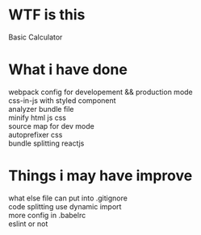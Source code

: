 # WTF is this

Basic Calculator

# What i have done

webpack config for developement && production mode  
css-in-js with styled component  
analyzer bundle file  
minify html js css  
source map for dev mode  
autoprefixer css  
bundle splitting reactjs

# Things i may have improve

what else file can put into .gitignore  
code splitting use dynamic import  
more config in .babelrc  
eslint or not

